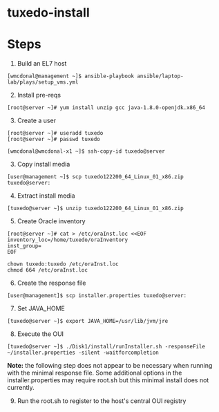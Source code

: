 # tuxedo-install

# Steps

1. Build an EL7 host

```
[wmcdonal@management ~]$ ansible-playbook ansible/laptop-lab/plays/setup_vms.yml
```

2. Install pre-reqs

```
[root@server ~]# yum install unzip gcc java-1.8.0-openjdk.x86_64
```

3. Create a user

```
[root@server ~]# useradd tuxedo
[root@server ~]# passwd tuxedo
```

```
[wmcdonal@wmcdonal-x1 ~]$ ssh-copy-id tuxedo@server
```

3. Copy install media

```
[user@management ~]$ scp tuxedo122200_64_Linux_01_x86.zip tuxedo@server:
```

4. Extract install media

```
[tuxedo@server ~]$ unzip tuxedo122200_64_Linux_01_x86.zip 
```

5. Create Oracle inventory 

```
[root@server ~]# cat > /etc/oraInst.loc <<EOF
inventory_loc=/home/tuxedo/oraInventory
inst_group=
EOF

chown tuxedo:tuxedo /etc/oraInst.loc
chmod 664 /etc/oraInst.loc
```

6. Create the response file

```
[user@management]$ scp installer.properties tuxedo@server:
```


7. Set JAVA_HOME

```
[tuxedo@server ~]$ export JAVA_HOME=/usr/lib/jvm/jre
```

8. Execute the OUI

```
[tuxedo@server ~]$ ./Disk1/install/runInstaller.sh -responseFile ~/installer.properties -silent -waitforcompletion
```

**Note:** the following step does not appear to be necessary when running with the minimal response file. Some additional options in the installer.properties may require root.sh but this minimal install does not currently.

9. Run the root.sh to register to the host's  central OUI registry

